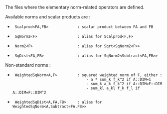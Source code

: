 The files where the elementary norm-related operators are defined.

Available norms and scalar products are :
 *      Scalprod<FA,FB>             : scalar product between FA and FB
 *      SqNorm2<F>                  : alias for Scalprod<F,F>
 *      Norm2<F>                    : alias for Sqrt<SqNorm2<F>>
 *      SqDist<FA,FB>               : alias for SqNorm2<Subtract<FA,FB>>

Non-standard norms :
 *      WeightedSqNorm<A,F>         : squared weighted norm of F, either :
                                        - a * sum_k f_k^2 if A::DIM=1
                                        - sum_k a_k f_k^2 if A::DIM=F::DIM
                                        - sum_kl a_kl f_k f_l if A::DIM=F::DIM^2
 *      WeightedSqDist<A,FA,FB>     : alias for WeightedSqNorm<A,Subtract<FA,FB>>


